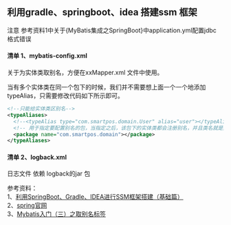 利用gradle、springboot、idea 搭建ssm 框架
---
注意 参考资料1中关于{MyBatis集成之SpringBoot}中application.yml配置jdbc 格式错误
#### 清单 1、mybatis-config.xml
关于为实体类取别名，方便在xxMapper.xml 文件中使用。

当有多个实体类在同一个包下的时候，我们并不需要想上面一个一个地添加typeAlias，只需要修改代码如下所示即可。
```xml
<!--只能给实体类区别名-->
<typeAliases>
  <!--<typeAlias type="com.smartpos.domain.User" alias="user"></typeAlias>-->
  <!-- 用于指定要配置别名的包，当指定之后，该包下的实体类都会注册别名，并且类名就是别名，不再区分大小写-->
  <package name="com.smartpos.domain"></package>
</typeAliases>

```
#### 清单 2、logback.xml
日志文件
依赖 logback的jar 包



参考资料：<br/>
1、[利用SpringBoot、Gradle、IDEA进行SSM框架搭建（基础篇）](http://97uncle.cn/?p=64)<br/>
2、[spring官网](https://spring.io/projects)<br/>
3、[Mybatis入门（三）之取别名标签](https://blog.csdn.net/stevensam_lin/article/details/82113006)<br/>